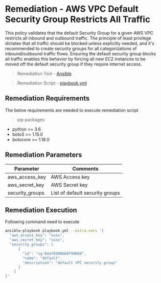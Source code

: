# Remediation - AWS VPC Default Security Group Restricts All Traffic
This policy validates that the default Security Group for a given AWS VPC restricts all inbound and outbound traffic.
The principle of least privilege dictates that all traffic should be blocked unless explicitly needed, and it's recommended to create security groups for all categorizations of inbound/outbound traffic flows. Ensuring the default security group blocks all traffic enables this behavior by forcing all new EC2 instances to be moved off the default security group if they require internet access.

> Remediation Tool   - [Ansible](https://www.ansible.com/)

> Remediation Script - [playbook.yml](playbook.yml)

## Remediation Requirements
The below requirements are needed to execute remediation script

> pip packages
- python >= 3.6
- boto3 >= 1.15.0
- botocore >= 1.18.0

## Remediation Parameters

| Parameter | Comments |
| ------ | ------ |
| aws_access_key | AWS Access key |
| aws_secret_key | AWS Secret key |
| security_groups | List of default security groups |


## Remediation Execution
Following command need to execute
```sh
ansible-playbook playbook.yml --extra-vars '{
  "aws_access_key": "xxxx",
  "aws_secret_key": "xxxx",
  "security_groups": [
      {
        "id": "sg-0daf8300bb0f99668",
        "name": "default",
        "description": "default VPC security group"
      }
    ]
}'
```